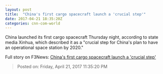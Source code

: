 ```yaml
---
layout: post
title:  "China's first cargo spacecraft launch a 'crucial step'"
date: 2017-04-21 18:35:20Z
categories: cnn-com-world
---
```


China launched its first cargo spacecraft Thursday night, according to state media Xinhua, which described it as a "crucial step for China's plan to have an operational space station by 2020."


Full story on F3News: [China's first cargo spacecraft launch a 'crucial step'](http://www.f3nws.com/n/d3eYmC)

> Posted on: Friday, April 21, 2017 11:35:20 PM
